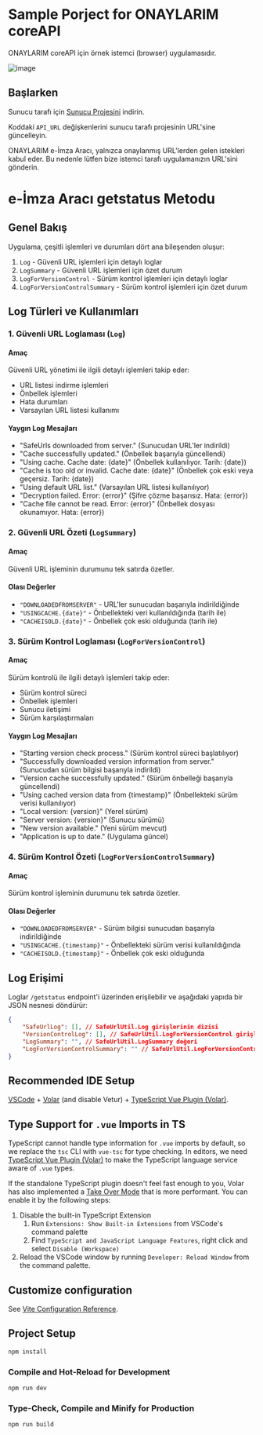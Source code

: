# Sample Porject for ONAYLARIM coreAPI

ONAYLARIM coreAPI için örnek istemci (browser) uygulamasıdır.

![image](https://github.com/DanialHuckabee/CoreApiCustomerVue/assets/14294898/dc7c4193-7399-4c3d-b39f-291aeb1b8aef)

## Başlarken

Sunucu tarafı için [Sunucu Projesini](https://github.com/DanialHuckabee/CoreApiCustomerApi) indirin.

Koddaki `API_URL` değişkenlerini sunucu tarafı projesinin URL'sine güncelleyin.

ONAYLARIM e-İmza Aracı, yalnızca onaylanmış URL'lerden gelen istekleri kabul eder. Bu nedenle lütfen bize istemci tarafı uygulamanızın URL'sini gönderin.

# e-İmza Aracı getstatus Metodu

## Genel Bakış
Uygulama, çeşitli işlemleri ve durumları dört ana bileşenden oluşur:

1. `Log` - Güvenli URL işlemleri için detaylı loglar
2. `LogSummary` - Güvenli URL işlemleri için özet durum
3. `LogForVersionControl` - Sürüm kontrol işlemleri için detaylı loglar
4. `LogForVersionControlSummary` - Sürüm kontrol işlemleri için özet durum

## Log Türleri ve Kullanımları

### 1. Güvenli URL Loglaması (`Log`)

#### Amaç
Güvenli URL yönetimi ile ilgili detaylı işlemleri takip eder:
- URL listesi indirme işlemleri
- Önbellek işlemleri
- Hata durumları
- Varsayılan URL listesi kullanımı

#### Yaygın Log Mesajları
- "SafeUrls downloaded from server." (Sunucudan URL'ler indirildi)
- "Cache successfully updated." (Önbellek başarıyla güncellendi)
- "Using cache. Cache date: {date}" (Önbellek kullanılıyor. Tarih: {date})
- "Cache is too old or invalid. Cache date: {date}" (Önbellek çok eski veya geçersiz. Tarih: {date})
- "Using default URL list." (Varsayılan URL listesi kullanılıyor)
- "Decryption failed. Error: {error}" (Şifre çözme başarısız. Hata: {error})
- "Cache file cannot be read. Error: {error}" (Önbellek dosyası okunamıyor. Hata: {error})

### 2. Güvenli URL Özeti (`LogSummary`)

#### Amaç
Güvenli URL işleminin durumunu tek satırda özetler.

#### Olası Değerler
- `"DOWNLOADEDFROMSERVER"` - URL'ler sunucudan başarıyla indirildiğinde
- `"USINGCACHE.{date}"` - Önbellekteki veri kullanıldığında (tarih ile)
- `"CACHEISOLD.{date}"` - Önbellek çok eski olduğunda (tarih ile)

### 3. Sürüm Kontrol Loglaması (`LogForVersionControl`)

#### Amaç
Sürüm kontrolü ile ilgili detaylı işlemleri takip eder:
- Sürüm kontrol süreci
- Önbellek işlemleri
- Sunucu iletişimi
- Sürüm karşılaştırmaları

#### Yaygın Log Mesajları
- "Starting version check process." (Sürüm kontrol süreci başlatılıyor)
- "Successfully downloaded version information from server." (Sunucudan sürüm bilgisi başarıyla indirildi)
- "Version cache successfully updated." (Sürüm önbelleği başarıyla güncellendi)
- "Using cached version data from {timestamp}" (Önbellekteki sürüm verisi kullanılıyor)
- "Local version: {version}" (Yerel sürüm)
- "Server version: {version}" (Sunucu sürümü)
- "New version available." (Yeni sürüm mevcut)
- "Application is up to date." (Uygulama güncel)

### 4. Sürüm Kontrol Özeti (`LogForVersionControlSummary`)

#### Amaç
Sürüm kontrol işleminin durumunu tek satırda özetler.

#### Olası Değerler
- `"DOWNLOADEDFROMSERVER"` - Sürüm bilgisi sunucudan başarıyla indirildiğinde
- `"USINGCACHE.{timestamp}"` - Önbellekteki sürüm verisi kullanıldığında
- `"CACHEISOLD.{timestamp}"` - Önbellek çok eski olduğunda

## Log Erişimi

Loglar `/getstatus` endpoint'i üzerinden erişilebilir ve aşağıdaki yapıda bir JSON nesnesi döndürür:

```json
{
    "SafeUrlLog": [], // SafeUrlUtil.Log girişlerinin dizisi
    "VersionControlLog": [], // SafeUrlUtil.LogForVersionControl girişlerinin dizisi
    "LogSummary": "", // SafeUrlUtil.LogSummary değeri
    "LogForVersionControlSummary": "" // SafeUrlUtil.LogForVersionControlSummary değeri
}
```

## Recommended IDE Setup

[VSCode](https://code.visualstudio.com/) + [Volar](https://marketplace.visualstudio.com/items?itemName=Vue.volar) (and disable Vetur) + [TypeScript Vue Plugin (Volar)](https://marketplace.visualstudio.com/items?itemName=Vue.vscode-typescript-vue-plugin).

## Type Support for `.vue` Imports in TS

TypeScript cannot handle type information for `.vue` imports by default, so we replace the `tsc` CLI with `vue-tsc` for type checking. In editors, we need [TypeScript Vue Plugin (Volar)](https://marketplace.visualstudio.com/items?itemName=Vue.vscode-typescript-vue-plugin) to make the TypeScript language service aware of `.vue` types.

If the standalone TypeScript plugin doesn't feel fast enough to you, Volar has also implemented a [Take Over Mode](https://github.com/johnsoncodehk/volar/discussions/471#discussioncomment-1361669) that is more performant. You can enable it by the following steps:

1. Disable the built-in TypeScript Extension
    1. Run `Extensions: Show Built-in Extensions` from VSCode's command palette
    2. Find `TypeScript and JavaScript Language Features`, right click and select `Disable (Workspace)`
2. Reload the VSCode window by running `Developer: Reload Window` from the command palette.

## Customize configuration

See [Vite Configuration Reference](https://vitejs.dev/config/).

## Project Setup

```sh
npm install
```

### Compile and Hot-Reload for Development

```sh
npm run dev
```

### Type-Check, Compile and Minify for Production

```sh
npm run build
```
